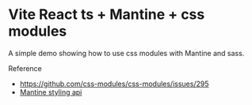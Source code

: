 # Vite React ts + Mantine + css modules

A simple demo showing how to use css modules with Mantine and sass.

Reference
- https://github.com/css-modules/css-modules/issues/295
- [Mantine styling api](https://mantine.dev/styles/styles-api/)